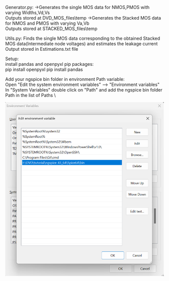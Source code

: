 
Generator.py:
->Generates the single MOS data for NMOS,PMOS with varying Widths,Vd,Vs \
    Outputs stored at DVD_MOS_files\temp
->Generates the Stacked MOS data for NMOS and PMOS with varying Va,Vb \
    Outputs stored at STACKED_MOS_files\temp

Utils.py:
Finds the single MOS data corresponding to the obtained Stacked MOS data(Intermediate node voltages) and estimates the leakage current \
    Output stored in Estimations.txt file

Setup:\
install pandas and openpyxl pip packages:\
pip install openpyxl
pip install pandas

Add your ngspice bin folder in environment Path variable:\
Open "Edit the system environment variables" --> "Environment variables" \
In "System Variables" double click on "Path" and add the ngspice bin folder Path in the list of Paths \

![alt text](image.png)
